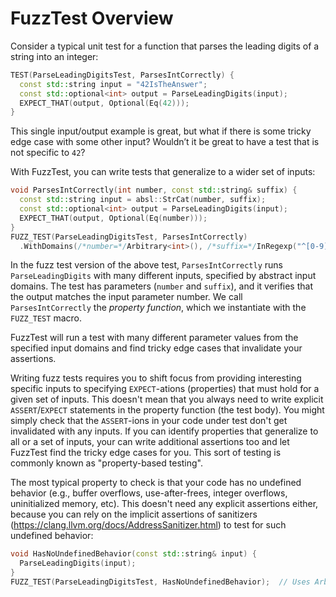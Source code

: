 # FuzzTest Overview

Consider a typical unit test for a function that parses the leading digits of a
string into an integer:

```c++
TEST(ParseLeadingDigitsTest, ParsesIntCorrectly) {
  const std::string input = "42IsTheAnswer";
  const std::optional<int> output = ParseLeadingDigits(input);
  EXPECT_THAT(output, Optional(Eq(42)));
}
```

This single input/output example is great, but what if there is some tricky edge
case with some other input? Wouldn’t it be great to have a test that is not
specific to `42`?

With FuzzTest, you can write tests that generalize to a wider set of inputs:

```c++
void ParsesIntCorrectly(int number, const std::string& suffix) {
  const std::string input = absl::StrCat(number, suffix);
  const std::optional<int> output = ParseLeadingDigits(input);
  EXPECT_THAT(output, Optional(Eq(number)));
}
FUZZ_TEST(ParseLeadingDigitsTest, ParsesIntCorrectly)
  .WithDomains(/*number=*/Arbitrary<int>(), /*suffix=*/InRegexp("^[0-9].*"));
```

In the fuzz test version of the above test, `ParsesIntCorrectly` runs
`ParseLeadingDigits` with many different inputs, specified by abstract input
domains. The test has parameters (`number` and `suffix`), and it verifies that
the output matches the input parameter number. We call `ParsesIntCorrectly` the
*property function*, which we instantiate with the `FUZZ_TEST` macro.

FuzzTest will run a test with many different parameter values from the specified
input domains and find tricky edge cases that invalidate your assertions.

Writing fuzz tests requires you to shift focus from providing interesting
specific inputs to specifying `EXPECT`-ations (properties) that must hold for a
given set of inputs. This doesn't mean that you always need to write explicit
`ASSERT`/`EXPECT` statements in the property function (the test body). You might
simply check that the `ASSERT`-ions in your code under test don't get
invalidated with any inputs. If you can identify properties that generalize to
all or a set of inputs, your can write additional assertions too and let
FuzzTest find the tricky edge cases for you. This sort of testing is commonly
known as "property-based testing".

The most typical property to check is that your code has no undefined behavior
(e.g., buffer overflows, use-after-frees, integer overflows, uninitialized
memory, etc). This doesn't need any explicit assertions either, because you can
rely on the implicit assertions of sanitizers
(https://clang.llvm.org/docs/AddressSanitizer.html)
to test for such undefined behavior:

```c++
void HasNoUndefinedBehavior(const std::string& input) {
  ParseLeadingDigits(input);
}
FUZZ_TEST(ParseLeadingDigitsTest, HasNoUndefinedBehavior);  // Uses Arbitrary<T> as input domain for each parameter by default.
```
